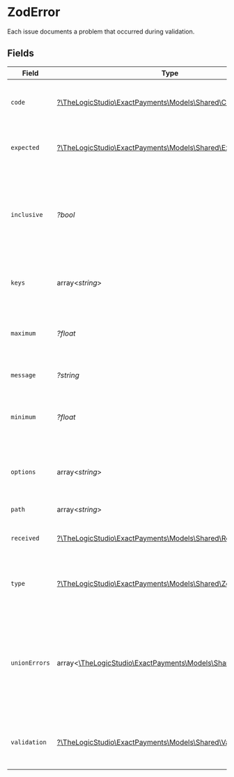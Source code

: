 # ZodError

Each issue documents a problem that occurred during validation.


## Fields

| Field                                                                                                                                                                                                       | Type                                                                                                                                                                                                        | Required                                                                                                                                                                                                    | Description                                                                                                                                                                                                 | Example                                                                                                                                                                                                     |
| ----------------------------------------------------------------------------------------------------------------------------------------------------------------------------------------------------------- | ----------------------------------------------------------------------------------------------------------------------------------------------------------------------------------------------------------- | ----------------------------------------------------------------------------------------------------------------------------------------------------------------------------------------------------------- | ----------------------------------------------------------------------------------------------------------------------------------------------------------------------------------------------------------- | ----------------------------------------------------------------------------------------------------------------------------------------------------------------------------------------------------------- |
| `code`                                                                                                                                                                                                      | [?\TheLogicStudio\ExactPayments\Models\Shared\Code](../../models/shared/Code.md)                                                                                                                            | :heavy_minus_sign:                                                                                                                                                                                          | Validation error code. The retrieved value will drive which extra fields will be shown.                                                                                                                     | invalid_type                                                                                                                                                                                                |
| `expected`                                                                                                                                                                                                  | [?\TheLogicStudio\ExactPayments\Models\Shared\Expected](../../models/shared/Expected.md)                                                                                                                    | :heavy_minus_sign:                                                                                                                                                                                          | Expected field type. It is only retrieved when `code = invalid_type`.                                                                                                                                       | string                                                                                                                                                                                                      |
| `inclusive`                                                                                                                                                                                                 | *?bool*                                                                                                                                                                                                     | :heavy_minus_sign:                                                                                                                                                                                          | Whether the minimum or maximum is included in the range of acceptable values. It is only retrieved when `code = too_small` or `code = too_big`.                                                             | true                                                                                                                                                                                                        |
| `keys`                                                                                                                                                                                                      | array<*string*>                                                                                                                                                                                             | :heavy_minus_sign:                                                                                                                                                                                          | The list of unsupported fields. It is only retrieved when `code = unrecognized_keys`.                                                                                                                       | additionalField                                                                                                                                                                                             |
| `maximum`                                                                                                                                                                                                   | *?float*                                                                                                                                                                                                    | :heavy_minus_sign:                                                                                                                                                                                          | The expected maximum length/value. It is only retrieved when `code = too_big`.                                                                                                                              | 100                                                                                                                                                                                                         |
| `message`                                                                                                                                                                                                   | *?string*                                                                                                                                                                                                   | :heavy_minus_sign:                                                                                                                                                                                          | Message explaining the validation error.                                                                                                                                                                    | Required                                                                                                                                                                                                    |
| `minimum`                                                                                                                                                                                                   | *?float*                                                                                                                                                                                                    | :heavy_minus_sign:                                                                                                                                                                                          | The expected minimum length/value. It is only retrieved when `code = too_small`.                                                                                                                            | 1                                                                                                                                                                                                           |
| `options`                                                                                                                                                                                                   | array<*string*>                                                                                                                                                                                             | :heavy_minus_sign:                                                                                                                                                                                          | The set of acceptable string values for this field. It is only retrieved when `code = invalid_enum_value.                                                                                                   | value,option                                                                                                                                                                                                |
| `path`                                                                                                                                                                                                      | array<*string*>                                                                                                                                                                                             | :heavy_minus_sign:                                                                                                                                                                                          | Field location in the request body.                                                                                                                                                                         | email                                                                                                                                                                                                       |
| `received`                                                                                                                                                                                                  | [?\TheLogicStudio\ExactPayments\Models\Shared\Received](../../models/shared/Received.md)                                                                                                                    | :heavy_minus_sign:                                                                                                                                                                                          | Field type received. It is only retrieved when `code = invalid_type`.                                                                                                                                       | string                                                                                                                                                                                                      |
| `type`                                                                                                                                                                                                      | [?\TheLogicStudio\ExactPayments\Models\Shared\ZodErrorType](../../models/shared/ZodErrorType.md)                                                                                                            | :heavy_minus_sign:                                                                                                                                                                                          | The type of the data failing validation. It is only retrieved when `code = too_small` or `code = too_big`.                                                                                                  | string                                                                                                                                                                                                      |
| `unionErrors`                                                                                                                                                                                               | array<[\TheLogicStudio\ExactPayments\Models\Shared\UnionErrors](../../models/shared/UnionErrors.md)>                                                                                                        | :heavy_minus_sign:                                                                                                                                                                                          | A field supporting more than one possible value type or string value will retrieve this array property of objects with the same shape as this definition. It is only retrieved when `code = invalid_union`. | [object Object]                                                                                                                                                                                             |
| `validation`                                                                                                                                                                                                | [?\TheLogicStudio\ExactPayments\Models\Shared\Validation](../../models/shared/Validation.md)                                                                                                                | :heavy_minus_sign:                                                                                                                                                                                          | String-specific format validator failed. It is only retrieved when `code = invalid_string`.                                                                                                                 | url                                                                                                                                                                                                         |